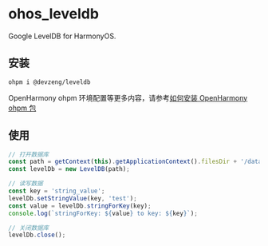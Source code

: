 # ohos_leveldb

Google LevelDB for HarmonyOS.

## 安装

```shell
ohpm i @devzeng/leveldb
```

OpenHarmony ohpm 环境配置等更多内容，请参考[如何安装 OpenHarmony ohpm 包](https://ohpm.openharmony.cn/#/cn/help/downloadandinstall)

## 使用

```javascript
// 打开数据库
const path = getContext(this).getApplicationContext().filesDir + '/data.ldb';
const levelDb = new LevelDB(path);

// 读写数据
const key = 'string_value';
levelDb.setStringValue(key, 'test');
const value = levelDb.stringForKey(key);
console.log(`stringForKey: ${value} to key: ${key}`);

// 关闭数据库
levelDb.close();
```